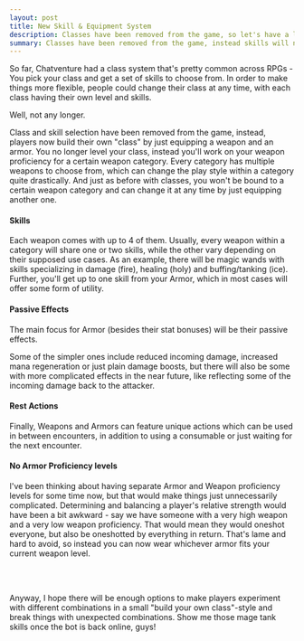 ```yaml
---
layout: post
title: New Skill & Equipment System
description: Classes have been removed from the game, so let's have a look the new skill system is supposed to work.
summary: Classes have been removed from the game, instead skills will now be bound to your equipment, including passive effects and rest actions.
---
```


So far, Chatventure had a class system that's pretty common across RPGs - You pick your class and get a set of skills to choose from. In order to make things more flexible, people could change their class at any time, with each class having their own level and skills.

Well, not any longer.

Class and skill selection have been removed from the game, instead, players now build their own "class" by just equipping a weapon and an armor. You no longer level your class, instead you'll work on your weapon proficiency for a certain weapon category. Every category has multiple weapons to choose from, which can change the play style within a category quite drastically. And just as before with classes, you won't be bound to a certain weapon category and can change it at any time by just equipping another one.

#### Skills
Each weapon comes with up to 4 of them. Usually, every weapon within a category will share one or two skills, while the other vary depending on their supposed use cases. As an example, there will be magic wands with skills specializing in damage (fire), healing (holy) and buffing/tanking (ice).
 Further, you'll get up to one skill from your Armor, which in most cases will offer some form of utility.

#### Passive Effects
The main focus for Armor (besides their stat bonuses) will be their passive effects.

Some of the simpler ones include reduced incoming damage, increased mana regeneration or just plain damage boosts, but there will also be some with more complicated effects in the near future, like reflecting some of the incoming damage back to the attacker.

#### Rest Actions
Finally, Weapons and Armors can feature unique actions which can be used in between encounters, in addition to using a consumable or just waiting for the next encounter.

#### No Armor Proficiency levels
I've been thinking about having separate Armor and Weapon proficiency levels for some time now, but that would make things just unnecessarily complicated. Determining and balancing a player's relative strength would have been a bit awkward - say we have someone with a very high weapon and a very low weapon proficiency. That would mean they would oneshot everyone, but also be oneshotted by everything in return. That's lame and hard to avoid, so instead you can now wear whichever armor fits your current weapon level.

<br><br>

Anyway, I hope there will be enough options to make players experiment with different combinations in a small "build your own class"-style and break things with unexpected combinations. Show me those mage tank skills once the bot is back online, guys!